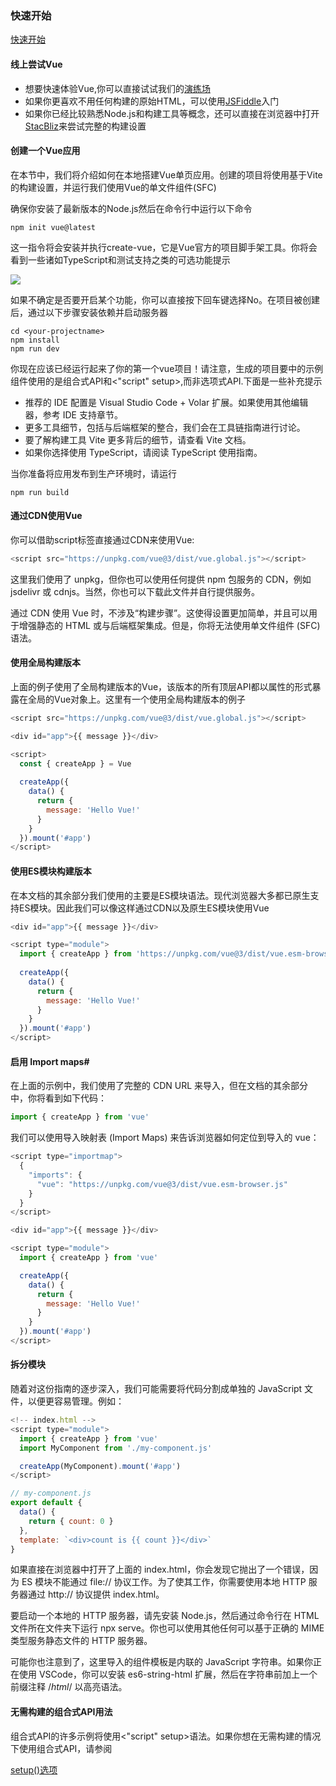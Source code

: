 ### 快速开始
[快速开始](https://cn.vuejs.org/guide/quick-start.html)

#### 线上尝试Vue

* 想要快速体验Vue,你可以直接试试我们的[演练场](https://sfc.vuejs.org/#eNp9UMtqwzAQ/JXtXtJCbNGrcQO99Q960cWNN4mDXqzWbsH437tK6lBaCAhpZ0cazeyMrynV00jYYJv3PCTZ2UBfKbJAT4dudAKzDQB9J93j07UGYJKRw4oAfD42sHkj5yK8R3b9w+ZKLeXQTVdrbh8oEPLJdUKKANrT826eiwosS2sUXbpDSKPAVPnYk3uxqLxFpVpze41bHHxxW/ku1eccgya52LI/RLbYrEYtatSCLZ5EUm6MyYd9yX/OdeSj0armMcjgqabsqw+On5lYhS1uf2kYbU7EFVPoiYnvaf65+k93nRAu36DOh1k=)
* 如果你更喜欢不用任何构建的原始HTML，可以使用[JSFiddle](https://jsfiddle.net/yyx990803/2ke1ab0z/)入门
* 如果你已经比较熟悉Node.js和构建工具等概念，还可以直接在浏览器中打开[StacBliz](https://stackblitz.com/edit/vitejs-vite-ttyhqg?file=index.html&terminal=dev)来尝试完整的构建设置

#### 创建一个Vue应用
<p>在本节中，我们将介绍如何在本地搭建Vue单页应用。创建的项目将使用基于Vite的构建设置，并运行我们使用Vue的单文件组件(SFC)</p>
<p>确保你安装了最新版本的Node.js然后在命令行中运行以下命令</p>

```
npm init vue@latest
```
<P>这一指令将会安装并执行create-vue，它是Vue官方的项目脚手架工具。你将会看到一些诸如TypeScript和测试支持之类的可选功能提示</P>
<img src="@assets/vue3/vue@latest.png"/>

<P>如果不确定是否要开启某个功能，你可以直接按下回车键选择No。在项目被创建后，通过以下步骤安装依赖并启动服务器</P>

```
cd <your-projectname>
npm install 
npm run dev
```
<p>你现在应该已经运行起来了你的第一个vue项目！请注意，生成的项目要中的示例组件使用的是组合式API和<"script" setup>,而非选项式API.下面是一些补充提示</p>

* 推荐的 IDE 配置是 Visual Studio Code + Volar 扩展。如果使用其他编辑器，参考 IDE 支持章节。
* 更多工具细节，包括与后端框架的整合，我们会在工具链指南进行讨论。
* 要了解构建工具 Vite 更多背后的细节，请查看 Vite 文档。
* 如果你选择使用 TypeScript，请阅读 TypeScript 使用指南。

<p>当你准备将应用发布到生产环境时，请运行</p>

```
npm run build
```
#### 通过CDN使用Vue
<p>你可以借助script标签直接通过CDN来使用Vue:</p>

```javascript
<script src="https://unpkg.com/vue@3/dist/vue.global.js"></script>
```
<p>这里我们使用了 unpkg，但你也可以使用任何提供 npm 包服务的 CDN，例如 jsdelivr 或 cdnjs。当然，你也可以下载此文件并自行提供服务。

通过 CDN 使用 Vue 时，不涉及“构建步骤”。这使得设置更加简单，并且可以用于增强静态的 HTML 或与后端框架集成。但是，你将无法使用单文件组件 (SFC) 语法。</p>

#### 使用全局构建版本
<p>上面的例子使用了全局构建版本的Vue，该版本的所有顶层API都以属性的形式暴露在全局的Vue对象上。这里有一个使用全局构建版本的例子</p>

```javascript
<script src="https://unpkg.com/vue@3/dist/vue.global.js"></script>

<div id="app">{{ message }}</div>

<script>
  const { createApp } = Vue
  
  createApp({
    data() {
      return {
        message: 'Hello Vue!'
      }
    }
  }).mount('#app')
</script>
```

#### 使用ES模块构建版本
<p>在本文档的其余部分我们使用的主要是ES模块语法。现代浏览器大多都已原生支持ES模块。因此我们可以像这样通过CDN以及原生ES模块使用Vue</p>

```javascript
<div id="app">{{ message }}</div>

<script type="module">
  import { createApp } from 'https://unpkg.com/vue@3/dist/vue.esm-browser.js'
  
  createApp({
    data() {
      return {
        message: 'Hello Vue!'
      }
    }
  }).mount('#app')
</script>
```

#### 启用 Import maps#
<p>在上面的示例中，我们使用了完整的 CDN URL 来导入，但在文档的其余部分中，你将看到如下代码：</p>

```js
import { createApp } from 'vue'
```
我们可以使用导入映射表 (Import Maps) 来告诉浏览器如何定位到导入的 vue：

```js
<script type="importmap">
  {
    "imports": {
      "vue": "https://unpkg.com/vue@3/dist/vue.esm-browser.js"
    }
  }
</script>

<div id="app">{{ message }}</div>

<script type="module">
  import { createApp } from 'vue'

  createApp({
    data() {
      return {
        message: 'Hello Vue!'
      }
    }
  }).mount('#app')
</script>
```

#### 拆分模块
<p>随着对这份指南的逐步深入，我们可能需要将代码分割成单独的 JavaScript 文件，以便更容易管理。例如：</p>

```js
<!-- index.html -->
<script type="module">
  import { createApp } from 'vue'
  import MyComponent from './my-component.js'

  createApp(MyComponent).mount('#app')
</script>
```
```js
// my-component.js
export default {
  data() {
    return { count: 0 }
  },
  template: `<div>count is {{ count }}</div>`
}
```
<p>
如果直接在浏览器中打开了上面的 index.html，你会发现它抛出了一个错误，因为 ES 模块不能通过 file:// 协议工作。为了使其工作，你需要使用本地 HTTP 服务器通过 http:// 协议提供 index.html。

要启动一个本地的 HTTP 服务器，请先安装 Node.js，然后通过命令行在 HTML 文件所在文件夹下运行 npx serve。你也可以使用其他任何可以基于正确的 MIME 类型服务静态文件的 HTTP 服务器。

可能你也注意到了，这里导入的组件模板是内联的 JavaScript 字符串。如果你正在使用 VSCode，你可以安装 es6-string-html 扩展，然后在字符串前加上一个前缀注释 /*html*/ 以高亮语法。
</p>

#### 无需构建的组合式API用法
<p>组合式API的许多示例将使用<"script" setup>语法。如果你想在无需构建的情况下使用组合式API，请参阅</p>

[setup()选项](https://cn.vuejs.org/api/composition-api-setup.html)